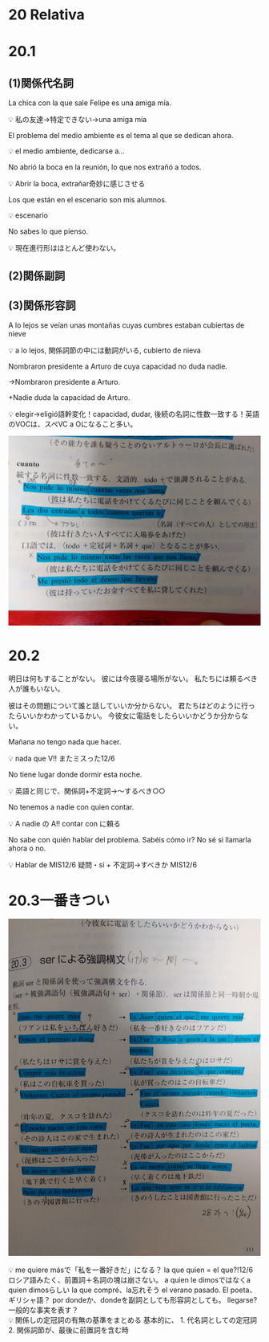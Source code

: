 # 20 Relativa

# 20.1

## (1)関係代名詞

La chica con la que sale Felipe es una amiga mía.

<aside>
💡 私の友達→特定できない→una amiga mía

</aside>

El problema del medio ambiente es el tema al que se dedican ahora.

<aside>
💡 el medio ambiente, dedicarse a…

</aside>

No abrió la boca en la reunión, lo que nos extrañó a todos.

<aside>
💡 Abrir la boca, extrañar奇妙に感じさせる

</aside>

Los que están en el escenario son mis alumnos.

<aside>
💡 escenario

</aside>

No sabes lo que pienso.

<aside>
💡 現在進行形はほとんど使わない。

</aside>

## (2)関係副詞

## (3)関係形容詞

A lo lejos se veían unas montañas cuyas cumbres estaban cubiertas de nieve 

<aside>
💡 a lo lejos, 関係詞節の中には動詞がいる, cubierto de nieva

</aside>

Nombraron presidente a Arturo de cuya capacidad no duda nadie.

→Nombraron presidente a Arturo.

+Nadie duda la capacidad de Arturo.

<aside>
💡 elegir→eligió語幹変化！capacidad, dudar, 後続の名詞に性数一致する！英語のVOCは、スペVC a Oになること多い。

</aside>

![image-1669559059739.jpg1912876630052940270.jpg](20%20Relativa%20ab1b7f339cf940e0a757eb4b94a55edc/image-1669559059739.jpg1912876630052940270.jpg)

# 20.2

明日は何もすることがない。
彼には今夜寝る場所がない。
私たちには頼るべき人が誰もいない。

彼はその問題について誰と話していいか分からない。
君たちはどのように行ったらいいかわかっているかい。
今彼女に電話をしたらいいかどうか分からない。

Mañana no tengo nada que hacer.

<aside>
💡 nada que V‼️
またミスった12/6

</aside>

No tiene lugar donde dormir esta noche.

<aside>
💡 英語と同じで、関係詞+不定詞→〜するべき○○

</aside>

No tenemos a nadie con quien contar.

<aside>
💡 A nadie の A!!
contar con  に頼る

</aside>

No sabe con quién hablar del problema.
Sabéis cómo ir?
No sé si llamarla ahora o no.

<aside>
💡 Hablar de
 MIS12/6
疑問・si + 不定詞→すべきか
MIS12/6

</aside>

# 20.3一番きつい

![image-1669559763001.jpg4319619118349243482.jpg](20%20Relativa%20ab1b7f339cf940e0a757eb4b94a55edc/image-1669559763001.jpg4319619118349243482.jpg)

<aside>
💡 me quiere másで「私を一番好きだ」になる？
la que
quien = el que?!12/6
ロシア語みたく、前置詞＋名詞の塊は崩さない。
a quien le dimosではなくa quien dimosらしい
la que compré、la忘れそう
el verano pasado.
El poeta、ギリシャ語？
por dondeか、dondeを副詞としても形容詞としても。
llegarse?一般的な事実を表す？

</aside>

<aside>
💡 関係しの定冠詞の有無の基準をまとめる
基本的に、
1. 代名詞としての定冠詞
2. 関係詞節が、最後に前置詞を含む時

</aside>

[](http://www.coelang.tufs.ac.jp/mt/es/gmod/contents/explanation/048.html)